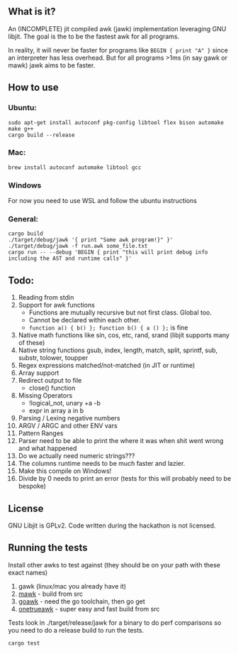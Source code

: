 ## What is it?
An (INCOMPLETE) jit compiled awk (jawk) implementation leveraging GNU libjit. The goal is the to be the fastest awk for all programs.

In reality, it will never be faster for programs like `BEGIN { print "A" }` since an interpreter has less overhead. 
But for all programs >1ms (in say gawk or mawk) jawk aims to be faster.

## How to use

### Ubuntu:
```
sudo apt-get install autoconf pkg-config libtool flex bison automake make g++
cargo build --release
``` 

### Mac:
```
brew install autoconf automake libtool gcc
```

### Windows
For now you need to use WSL and follow the ubuntu instructions

### General:
```
cargo build
./target/debug/jawk '{ print "Some awk program!}" }' 
./target/debug/jawk -f run.awk some_file.txt
cargo run -- --debug 'BEGIN { print "this will print debug info including the AST and runtime calls" }'
```

## Todo:

1. Reading from stdin
2. Support for awk functions
    - Functions are mutually recursive but not first class. Global too. 
    - Cannot be declared within each other.
    - `function a() { b() }; function b() { a () };` is fine
3. Native math functions like sin, cos, etc, rand, srand (libjit supports many of these)
4. Native string functions gsub, index, length, match, split, sprintf, sub, substr, tolower, toupper
5. Regex expressions matched/not-matched (in JIT or runtime)
6. Array support
7. Redirect output to file
   - close() function
8. Missing Operators
   - !logical_not, unary +a -b
   - expr in array a in b
9. Parsing / Lexing negative numbers
10. ARGV / ARGC and other ENV vars
11. Pattern Ranges 
13. Parser need to be able to print the where it was when shit went wrong and what happened
14. Do we actually need numeric strings???
15. The columns runtime needs to be much faster and lazier.
16. Make this compile on Windows!
17. Divide by 0 needs to print an error (tests for this will probably need to be bespoke)

## License
GNU Libjit is GPLv2. Code written during the hackathon is not licensed.

## Running the tests

Install other awks to test against (they should be on your path with these exact names)
1. gawk (linux/mac you already have it)
2. [mawk](https://invisible-island.net/mawk/) - build from src
3. [goawk](https://github.com/benhoyt/goawk) - need the go toolchain, then go get
4. [onetrueawk](https://github.com/onetrueawk/awk) - super easy and fast build from src

Tests look in ./target/release/jawk for a binary to do perf comparisons so you need to do a release build to run the tests.

```
cargo test
```
